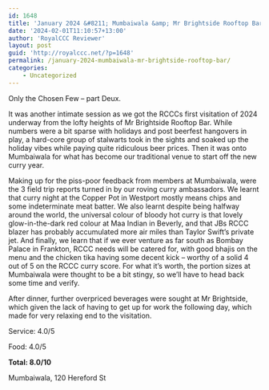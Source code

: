 ```yaml
---
id: 1648
title: 'January 2024 &#8211; Mumbaiwala &amp; Mr Brightside Rooftop Bar'
date: '2024-02-01T11:10:57+13:00'
author: 'RoyalCCC Reviewer'
layout: post
guid: 'http://royalccc.net/?p=1648'
permalink: /january-2024-mumbaiwala-mr-brightside-rooftop-bar/
categories:
    - Uncategorized
---
```


Only the Chosen Few – part Deux.

It was another intimate session as we got the RCCCs first visitation of 2024 underway from the lofty heights of Mr Brightside Rooftop Bar. While numbers were a bit sparse with holidays and post beerfest hangovers in play, a hard-core group of stalwarts took in the sights and soaked up the holiday vibes while paying quite ridiculous beer prices. Then it was onto Mumbaiwala for what has become our traditional venue to start off the new curry year.

Making up for the piss-poor feedback from members at Mumbaiwala, were the 3 field trip reports turned in by our roving curry ambassadors. We learnt that curry night at the Copper Pot in Westport mostly means chips and some indeterminate meat batter. We also learnt despite being halfway around the world, the universal colour of bloody hot curry is that lovely glow-in-the-dark red colour at Maa Indian in Beverly, and that JBs RCCC blazer has probably accumulated more air miles than Taylor Swift’s private jet. And finally, we learn that if we ever venture as far south as Bombay Palace in Frankton, RCCC needs will be catered for, with good bhajis on the menu and the chicken tika having some decent kick – worthy of a solid 4 out of 5 on the RCCC curry score. For what it’s worth, the portion sizes at Mumbaiwala were thought to be a bit stingy, so we’ll have to head back some time and verify.

After dinner, further overpriced beverages were sought at Mr Brightside, which given the lack of having to get up for work the following day, which made for very relaxing end to the visitation.

Service: 4.0/5

Food: 4.0/5

**Total: 8.0/10**

Mumbaiwala, 120 Hereford St